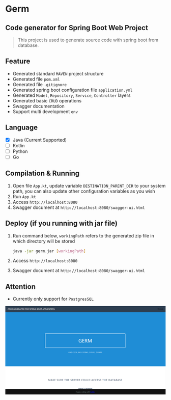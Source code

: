 # Germ
## Code generator for Spring Boot Web Project

> This project is used to generate source code with spring boot from database.

## Feature
* Generated standard `MAVEN` project structure
* Generated file `pom.xml`
* Generated file `.gitignore`
* Generated spring boot configuration file `application.yml`
* Generated `Model`, `Repository`, `Service`, `Controller` layers
* Generated basic `CRUD` operations
* Swagger documentation
* Support multi development `env` 

## Language
- [x] Java (Current Supported)
- [ ] Kotlin
- [ ] Python
- [ ] Go

## Compilation & Running
1. Open file `App.kt`, update variable `DESTINATION_PARENT_DIR` to your system path, you can also update other configuration variables as you wish
2. Run `App.kt`
3. Access `http://localhost:8080`
4. Swagger document at `http://localhost:8080/swagger-ui.html`

## Deploy (if you running with jar file)
1. Run command below, `workingPath` refers to the generated zip file in which directory will be stored
    ```bash
    java -jar germ.jar [workingPath]
    ```   
2. Access `http://localhost:8080`

3. Swagger document at `http://localhost:8080/swagger-ui.html`


## Attention
* Currently only support for `PostgresSQL` 

![](snapshot/germ.png)